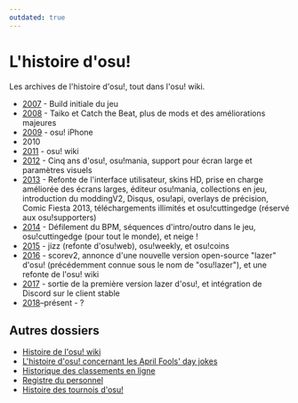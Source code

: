 ```yaml
---
outdated: true
---
```


# L'histoire d'osu!

Les archives de l'histoire d'osu!, tout dans l'osu! wiki.

- [2007](2007) - Build initiale du jeu
- [2008](2008) - Taiko et Catch the Beat, plus de mods et des améliorations majeures
- [2009](2009) - osu! iPhone
- 2010
- [2011](2011) - osu! wiki
- [2012](2012) - Cinq ans d'osu!, osu!mania, support pour écran large et paramètres visuels
- [2013](2013) - Refonte de l'interface utilisateur, skins HD, prise en charge améliorée des écrans larges, éditeur osu!mania, collections en jeu, introduction du moddingV2, Disqus, osu!api, overlays de précision, Comic Fiesta 2013, téléchargements illimités et osu!cuttingedge (réservé aux osu!supporters)
- [2014](2014) - Défilement du BPM, séquences d'intro/outro dans le jeu, osu!cuttingedge (pour tout le monde), et neige !
- [2015](2015) - jizz (refonte d'osu!web), osu!weekly, et osu!coins
- [2016](2016) - scorev2, annonce d'une nouvelle version open-source "lazer" d'osu! (précédemment connue sous le nom de "osu!lazer"), et une refonte de l'osu! wiki
- [2017](2017) - sortie de la première version lazer d'osu!, et intégration de Discord sur le client stable
- [2018](2018)–présent - ?

## Autres dossiers

- [Histoire de l'osu! wiki](osu!_wiki)
- [L'histoire d'osu! concernant les April Fools' day jokes](April_Fools)
- [Historique des classements en ligne](Online_rankings)
- [Registre du personnel](/wiki/People/Staff_log)
- [Histoire des tournois d'osu!](/wiki/Tournaments)
